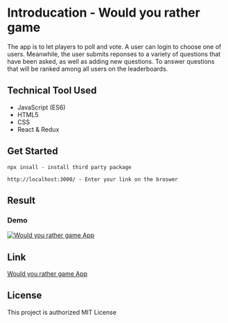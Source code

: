# Introducation - Would you rather game

The app is to let players to poll and vote. A user can login to choose one of users. Meanwhile, the user submits reponses to a variety of questions that have been asked, as well as adding new questions. To answer questions that will be ranked among all users on the leaderboards. 


## Technical Tool Used

* JavaScript (ES6)
* HTML5
* CSS
* React & Redux

## Get Started

```
npx insall - install third party package
```

```
http://localhost:3000/ - Enter your link on the broswer
```

## Result

### Demo

<!-- <img width="1784" alt="Home" src="https://user-images.githubusercontent.com/17351134/105187759-40c07780-5b87-11eb-9459-be94f616db5b.png"> -->

[![Would you rather game App](https://user-images.githubusercontent.com/17351134/105187759-40c07780-5b87-11eb-9459-be94f616db5b.png)](https://youtu.be/4hBVIb3rV54)

## Link 
[Would you rather game App]()

## License

This project is authorized MIT License

